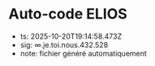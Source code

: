 # Auto-code ELIOS
- ts: 2025-10-20T19:14:58.473Z
- sig: ∞.je.toi.nous.432.528
- note: fichier généré automatiquement